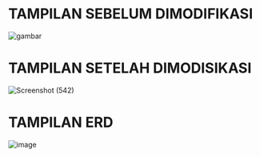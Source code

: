 # TAMPILAN SEBELUM DIMODIFIKASI
![gambar](https://user-images.githubusercontent.com/100106630/162618264-44bcdab9-7a52-4587-84d4-e4f3c4f0930a.png)

# TAMPILAN SETELAH DIMODISIKASI
![Screenshot (542)](https://github.com/FelitaKhurianiArdia/SistemAbsensiSiswaKelas12/assets/167211506/392dae46-83f9-4496-bca0-21c175832992)

# TAMPILAN ERD
![image](https://github.com/FelitaKhurianiArdia/SistemAbsensiSiswaKelas12/assets/167211506/65a23670-a008-4c0b-8a36-b351840fcdd4)
